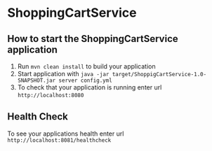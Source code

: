 # ShoppingCartService

How to start the ShoppingCartService application
---

1. Run `mvn clean install` to build your application
1. Start application with `java -jar target/ShoppigCartService-1.0-SNAPSHOT.jar server config.yml`
1. To check that your application is running enter url `http://localhost:8080`

Health Check
---

To see your applications health enter url `http://localhost:8081/healthcheck`
